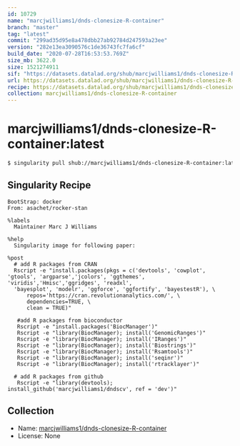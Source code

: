 ```yaml
---
id: 10729
name: "marcjwilliams1/dnds-clonesize-R-container"
branch: "master"
tag: "latest"
commit: "299ad35d95e8a478dbb27ab92784d247593a23ee"
version: "282e13ea3090576c1de36743fc7fa6cf"
build_date: "2020-07-28T16:53:53.769Z"
size_mb: 3622.0
size: 1521274911
sif: "https://datasets.datalad.org/shub/marcjwilliams1/dnds-clonesize-R-container/latest/2020-07-28-299ad35d-282e13ea/282e13ea3090576c1de36743fc7fa6cf.sif"
url: https://datasets.datalad.org/shub/marcjwilliams1/dnds-clonesize-R-container/latest/2020-07-28-299ad35d-282e13ea/
recipe: https://datasets.datalad.org/shub/marcjwilliams1/dnds-clonesize-R-container/latest/2020-07-28-299ad35d-282e13ea/Singularity
collection: marcjwilliams1/dnds-clonesize-R-container
---
```


# marcjwilliams1/dnds-clonesize-R-container:latest

```bash
$ singularity pull shub://marcjwilliams1/dnds-clonesize-R-container:latest
```

## Singularity Recipe

```singularity
BootStrap: docker
From: asachet/rocker-stan

%labels
  Maintainer Marc J Williams

%help
  Singularity image for following paper:

%post
  # add R packages from CRAN
  Rscript -e "install.packages(pkgs = c('devtools', 'cowplot', 'gtools', 'argparse','jcolors', 'ggthemes', 'viridis','Hmisc','ggridges', 'readxl',
  'bayesplot', 'modelr', 'ggforce', 'ggfortify', 'bayestestR'), \
      repos='https://cran.revolutionanalytics.com/', \
      dependencies=TRUE, \
      clean = TRUE)"

   #add R packages from bioconductor
   Rscript -e "install.packages('BiocManager')"
   Rscript -e "library(BiocManager); install('GenomicRanges')"
   Rscript -e "library(BiocManager); install('IRanges')"
   Rscript -e "library(BiocManager); install('Biostrings')"
   Rscript -e "library(BiocManager); install('Rsamtools')"
   Rscript -e "library(BiocManager); install('seqinr')"
   Rscript -e "library(BiocManager); install('rtracklayer')"

  # add R packages from github
   Rscript -e "library(devtools); install_github('marcjwilliams1/dndscv', ref = 'dev')"
```

## Collection

 - Name: [marcjwilliams1/dnds-clonesize-R-container](https://github.com/marcjwilliams1/dnds-clonesize-R-container)
 - License: None

